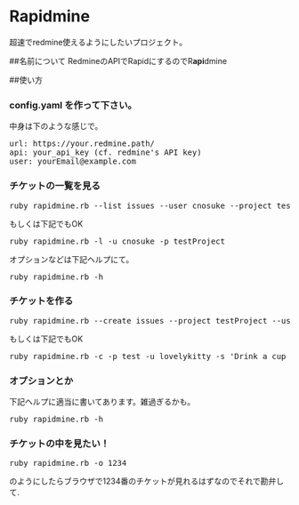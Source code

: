 Rapidmine
=========

超速でredmine使えるようにしたいプロジェクト。

##名前について
RedmineのAPIでRapidにするのでR**api**dmine

##使い方
### config.yaml を作って下さい。
中身は下のような感じで。
<pre>
url: https://your.redmine.path/
api: your_api_key (cf. redmine's API key)
user: yourEmail@example.com
</pre>

### チケットの一覧を見る
<pre>
ruby rapidmine.rb --list issues --user cnosuke --project testProject
</pre>

もしくは下記でもOK
<pre>
ruby rapidmine.rb -l -u cnosuke -p testProject
</pre>

オプションなどは下記ヘルプにて。
<pre>
ruby rapidmine.rb -h
</pre>

### チケットを作る
<pre>
ruby rapidmine.rb --create issues --project testProject --user lovelykitty -s 'Drink a cup of water'
</pre>

もしくは下記でもOK
<pre>
ruby rapidmine.rb -c -p test -u lovelykitty -s 'Drink a cup of water'
</pre>

### オプションとか
下記ヘルプに適当に書いてあります。雑過ぎるかも。
<pre>
ruby rapidmine.rb -h
</pre>

### チケットの中を見たい！
<pre>
ruby rapidmine.rb -o 1234
</pre>
のようにしたらブラウザで1234番のチケットが見れるはずなのでそれで勘弁して.


